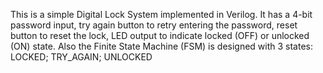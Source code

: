 This is a simple Digital Lock System implemented in Verilog. It has a 4-bit password input, try again button to retry entering the password, reset button to reset the lock, LED output to indicate locked (OFF) or unlocked (ON) state. Also the Finite State Machine (FSM) is designed with 3 states: LOCKED; TRY_AGAIN; UNLOCKED

